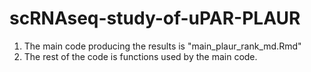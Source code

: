 # scRNAseq-study-of-uPAR-PLAUR

1. The main code producing the results is "main_plaur_rank_md.Rmd"
2. The rest of the code is functions used by the main code. 
